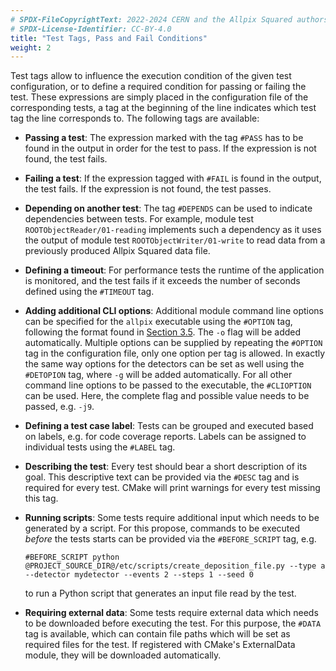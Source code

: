 ```yaml
---
# SPDX-FileCopyrightText: 2022-2024 CERN and the Allpix Squared authors
# SPDX-License-Identifier: CC-BY-4.0
title: "Test Tags, Pass and Fail Conditions"
weight: 2
---
```


Test tags allow to influence the execution condition of the given test configuration, or to define a required condition for
passing or failing the test. These expressions are simply placed in the configuration file of the corresponding tests, a tag
at the beginning of the line indicates which test tag the line corresponds to. The following tags are available:

* **Passing a test**:
  The expression marked with the tag `#PASS` has to be found in the output in order for the test to pass. If the expression
  is not found, the test fails.

* **Failing a test**:
  If the expression tagged with `#FAIL` is found in the output, the test fails. If the expression is not found, the test
  passes.

* **Depending on another test**:
  The tag `#DEPENDS` can be used to indicate dependencies between tests. For example, module test
  `ROOTObjectReader/01-reading` implements such a dependency as it uses the output of module test
  `ROOTObjectWriter/01-write` to read data from a previously produced Allpix Squared data file.

* **Defining a timeout**:
  For performance tests the runtime of the application is monitored, and the test fails if it exceeds the number of seconds
  defined using the `#TIMEOUT` tag.

* **Adding additional CLI options**:
  Additional module command line options can be specified for the `allpix` executable using the `#OPTION` tag, following
  the format found in [Section 3.5](../03_getting_started/05_allpix_executable.md). The `-o` flag will be added
  automatically. Multiple options can be supplied by repeating the `#OPTION` tag in the configuration file, only one option
  per tag is allowed. In exactly the same way options for the detectors can be set as well using the `#DETOPION` tag, where
  `-g` will be added automatically. For all other command line options to be passed to the executable, the `#CLIOPTION` can
  be used. Here, the complete flag and possible value needs to be passed, e.g. `-j9`.

* **Defining a test case label**:
  Tests can be grouped and executed based on labels, e.g. for code coverage reports. Labels can be assigned to individual
  tests using the `#LABEL` tag.

* **Describing the test**:
  Every test should bear a short description of its goal. This descriptive text can be provided via the `#DESC` tag and is
  required for every test. CMake will print warnings for every test missing this tag.

* **Running scripts**:
  Some tests require additional input which needs to be generated by a script. For this propose, commands to be executed
  *before* the tests starts can be provided via the `#BEFORE_SCRIPT` tag, e.g.

  ```shell
  #BEFORE_SCRIPT python @PROJECT_SOURCE_DIR@/etc/scripts/create_deposition_file.py --type a --detector mydetector --events 2 --steps 1 --seed 0
  ```

  to run a Python script that generates an input file read by the test.

* **Requiring external data**:
  Some tests require external data which needs to be downloaded before executing the test. For this purpose, the `#DATA`
  tag is available, which can contain file paths which will be set as required files for the test. If registered with
  CMake's ExternalData module, they will be downloaded automatically.
